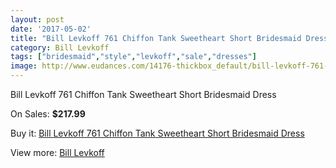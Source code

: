 ```yaml
---
layout: post
date: '2017-05-02'
title: "Bill Levkoff 761 Chiffon Tank Sweetheart Short Bridesmaid Dress"
category: Bill Levkoff
tags: ["bridesmaid","style","levkoff","sale","dresses"]
image: http://www.eudances.com/14176-thickbox_default/bill-levkoff-761-chiffon-tank-sweetheart-short-bridesmaid-dress.jpg
---
```

Bill Levkoff 761 Chiffon Tank Sweetheart Short Bridesmaid Dress

On Sales: **$217.99**
<a href="https://www.eudances.com/en/bill-levkoff/4254-bill-levkoff-761-chiffon-tank-sweetheart-short-bridesmaid-dress.html"><amp-img layout="responsive" width="600" height="600" src="//www.eudances.com/14176-thickbox_default/bill-levkoff-761-chiffon-tank-sweetheart-short-bridesmaid-dress.jpg" alt="Bill Levkoff 761 Chiffon Tank Sweetheart Short Bridesmaid Dress 0" /></a>
<a href="https://www.eudances.com/en/bill-levkoff/4254-bill-levkoff-761-chiffon-tank-sweetheart-short-bridesmaid-dress.html"><amp-img layout="responsive" width="600" height="600" src="//www.eudances.com/14179-thickbox_default/bill-levkoff-761-chiffon-tank-sweetheart-short-bridesmaid-dress.jpg" alt="Bill Levkoff 761 Chiffon Tank Sweetheart Short Bridesmaid Dress 1" /></a>
<a href="https://www.eudances.com/en/bill-levkoff/4254-bill-levkoff-761-chiffon-tank-sweetheart-short-bridesmaid-dress.html"><amp-img layout="responsive" width="600" height="600" src="//www.eudances.com/14178-thickbox_default/bill-levkoff-761-chiffon-tank-sweetheart-short-bridesmaid-dress.jpg" alt="Bill Levkoff 761 Chiffon Tank Sweetheart Short Bridesmaid Dress 2" /></a>
<a href="https://www.eudances.com/en/bill-levkoff/4254-bill-levkoff-761-chiffon-tank-sweetheart-short-bridesmaid-dress.html"><amp-img layout="responsive" width="600" height="600" src="//www.eudances.com/14177-thickbox_default/bill-levkoff-761-chiffon-tank-sweetheart-short-bridesmaid-dress.jpg" alt="Bill Levkoff 761 Chiffon Tank Sweetheart Short Bridesmaid Dress 3" /></a>

Buy it: [Bill Levkoff 761 Chiffon Tank Sweetheart Short Bridesmaid Dress](https://www.eudances.com/en/bill-levkoff/4254-bill-levkoff-761-chiffon-tank-sweetheart-short-bridesmaid-dress.html "Bill Levkoff 761 Chiffon Tank Sweetheart Short Bridesmaid Dress")

View more: [Bill Levkoff](https://www.eudances.com/en/57-bill-levkoff "Bill Levkoff")